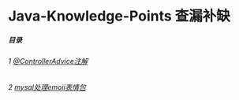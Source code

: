 # Java-Knowledge-Points 查漏补缺

##### 目录

###### 1 [@ControllerAdvice注解](https://github.com/nicle812386413/Java-Knowledge-Points/blob/master/describe/%40ControllerAdvice%E6%B3%A8%E8%A7%A3.md)

###### 2 [mysql处理emoji表情包](https://github.com/nicle812386413/Java-Knowledge-Points/blob/master/describe/%40ControllerAdvice%E6%B3%A8%E8%A7%A3.md)


